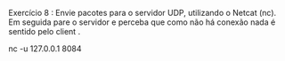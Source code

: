 Exercício 8 : Envie pacotes para o servidor UDP, utilizando o Netcat (nc). Em seguida pare o servidor e perceba que como não há conexão nada é sentido pelo client .

nc -u 127.0.0.1 8084